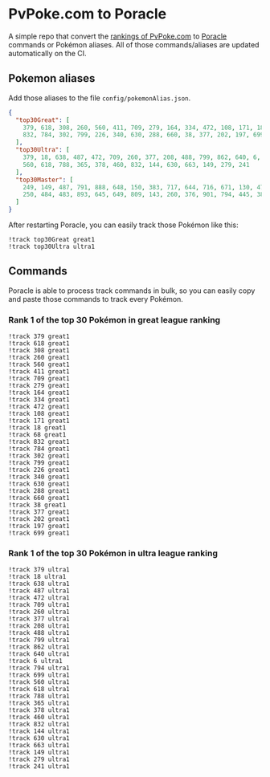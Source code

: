 # PvPoke.com to Poracle
A simple repo that convert the [rankings of PvPoke.com](https://pvpoke.com/rankings/) to [Poracle](https://github.com/KartulUdus/PoracleJS) commands or Pokémon aliases. 
All of those commands/aliases are updated automatically on the CI.

## Pokemon aliases
Add those aliases to the file `config/pokemonAlias.json`. 

<!-- aliases-start -->
```json
{
  "top30Great": [
    379, 618, 308, 260, 560, 411, 709, 279, 164, 334, 472, 108, 171, 18, 68,
    832, 784, 302, 799, 226, 340, 630, 288, 660, 38, 377, 202, 197, 699
  ],
  "top30Ultra": [
    379, 18, 638, 487, 472, 709, 260, 377, 208, 488, 799, 862, 640, 6, 794, 699,
    560, 618, 788, 365, 378, 460, 832, 144, 630, 663, 149, 279, 241
  ],
  "top30Master": [
    249, 149, 487, 791, 888, 648, 150, 383, 717, 644, 716, 671, 130, 473, 643,
    250, 484, 483, 893, 645, 649, 809, 143, 260, 376, 901, 794, 445, 382
  ]
}
```
<!-- aliases-end -->

After restarting Poracle, you can easily track those Pokémon like this:
```shell
!track top30Great great1
!track top30Ultra ultra1
```

## Commands
Poracle is able to process track commands in bulk, so you can easily copy and paste those commands to track every Pokémon.

### Rank 1 of the top 30 Pokémon in great league ranking
<!-- top30great-start -->
```
!track 379 great1
!track 618 great1
!track 308 great1
!track 260 great1
!track 560 great1
!track 411 great1
!track 709 great1
!track 279 great1
!track 164 great1
!track 334 great1
!track 472 great1
!track 108 great1
!track 171 great1
!track 18 great1
!track 68 great1
!track 832 great1
!track 784 great1
!track 302 great1
!track 799 great1
!track 226 great1
!track 340 great1
!track 630 great1
!track 288 great1
!track 660 great1
!track 38 great1
!track 377 great1
!track 202 great1
!track 197 great1
!track 699 great1
```
<!-- top30great-end -->

### Rank 1 of the top 30 Pokémon in ultra league ranking
<!-- top30ultra-start -->
```
!track 379 ultra1
!track 18 ultra1
!track 638 ultra1
!track 487 ultra1
!track 472 ultra1
!track 709 ultra1
!track 260 ultra1
!track 377 ultra1
!track 208 ultra1
!track 488 ultra1
!track 799 ultra1
!track 862 ultra1
!track 640 ultra1
!track 6 ultra1
!track 794 ultra1
!track 699 ultra1
!track 560 ultra1
!track 618 ultra1
!track 788 ultra1
!track 365 ultra1
!track 378 ultra1
!track 460 ultra1
!track 832 ultra1
!track 144 ultra1
!track 630 ultra1
!track 663 ultra1
!track 149 ultra1
!track 279 ultra1
!track 241 ultra1
```
<!-- top30ultra-end -->
